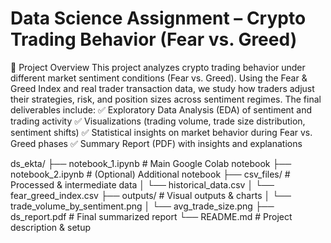 # Data Science Assignment – Crypto Trading Behavior (Fear vs. Greed)
📌 Project Overview
This project analyzes crypto trading behavior under different market sentiment conditions (Fear vs. Greed).
Using the Fear & Greed Index and real trader transaction data, we study how traders adjust their strategies, risk, and position sizes across sentiment regimes.
The final deliverables include:
✅ Exploratory Data Analysis (EDA) of sentiment and trading activity
✅ Visualizations (trading volume, trade size distribution, sentiment shifts)
✅ Statistical insights on market behavior during Fear vs. Greed phases
✅ Summary Report (PDF) with insights and explanations

ds_ekta/
├── notebook_1.ipynb       # Main Google Colab notebook
├── notebook_2.ipynb       # (Optional) Additional notebook
├── csv_files/             # Processed & intermediate data
│   └── historical_data.csv
│   └── fear_greed_index.csv
├── outputs/               # Visual outputs & charts
│   └── trade_volume_by_sentiment.png
│   └── avg_trade_size.png
├── ds_report.pdf          # Final summarized report
└── README.md              # Project description & setup

